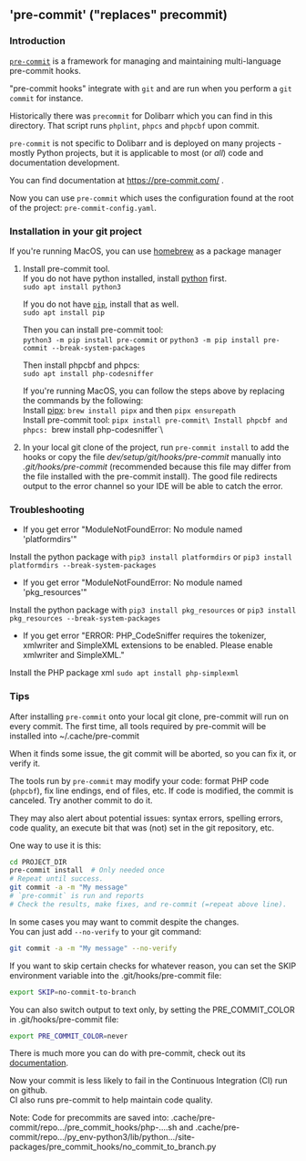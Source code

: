 ## 'pre-commit' ("replaces" precommit)

### Introduction

[`pre-commit`](https://pre-commit.org) is a framework for managing and
maintaining multi-language pre-commit hooks.

"pre-commit hooks" integrate with `git` and are run when you perform a
`git commit` for instance.

Historically there was `precommit` for Dolibarr which you can find in this
directory. That script runs `phplint`, `phpcs` and `phpcbf` upon commit.

`pre-commit` is not specific to Dolibarr and is deployed on many projects -
mostly Python projects, but it is applicable to most (or *all*) code and
documentation development.

You can find documentation at https://pre-commit.com/ .

Now you can use `pre-commit` which uses the configuration found at the root of
the project: `pre-commit-config.yaml`.


### Installation in your git project

If you're running MacOS, you can use [homebrew](https://brew.sh/) as a package manager

1. Install pre-commit tool.\
   If you do not have python installed, install [python](https://www.python.org) first.\
   `sudo apt install python3`
   
   If you do not have [`pip`](https://pypi.org/project/pip), install that as well.\
   `sudo apt install pip`

   Then you can install pre-commit tool:\
   `python3 -m pip install pre-commit`
   or
   `python3 -m pip install pre-commit --break-system-packages`

   Then install phpcbf and phpcs:\
   `sudo apt install php-codesniffer`

   If you're running MacOS, you can follow the steps above by replacing the commands by the following:\
   Install [pipx](https://pipx.pypa.io/latest/installation/): `brew install pipx` and then `pipx ensurepath`\
   Install pre-commit tool: `pipx install pre-commit\
   Install phpcbf and phpcs: `brew install php-codesniffer`\

3. In your local git clone of the project, run `pre-commit install` to add the hooks 
   or copy the file *dev/setup/git/hooks/pre-commit* manually into *.git/hooks/pre-commit*
   (recommended because this file may differ from the file installed with the pre-commit install).
   The good file redirects output to the error channel so your IDE will be able to catch the error.


### Troubleshooting

* If you get error "ModuleNotFoundError: No module named 'platformdirs'"

Install the python package with
`pip3 install platformdirs`   or   `pip3 install platformdirs --break-system-packages`

* If you get error "ModuleNotFoundError: No module named 'pkg_resources'"

Install the python package with
`pip3 install pkg_resources`   or   `pip3 install pkg_resources --break-system-packages`

* If you get error "ERROR: PHP_CodeSniffer requires the tokenizer, xmlwriter and SimpleXML extensions to be enabled. Please enable xmlwriter and SimpleXML."

Install the PHP package xml
`sudo apt install php-simplexml`


### Tips


After installing `pre-commit` onto your local git clone, pre-commit will run
on every commit. The first time, all tools required by pre-commit will be installed
into ~/.cache/pre-commit

When it finds some issue, the git commit will be aborted, so you can fix it,
or verify it.

The tools run by `pre-commit` may modify your code: format PHP code
(`phpcbf`), fix line endings, end of files, etc. If code is modified, the commit
is canceled. Try another commit to do it.

They may also alert about potential issues: syntax errors, spelling errors,
code quality, an execute bit that was (not) set in the git repository, etc.

One way to use it is this:

```bash
cd PROJECT_DIR
pre-commit install  # Only needed once
# Repeat until success.
git commit -a -m "My message"
# `pre-commit` is run and reports
# Check the results, make fixes, and re-commit (=repeat above line).
```

In some cases you may want to commit despite the changes.\
You can just add
`--no-verify` to your git command:

```bash
git commit -a -m "My message" --no-verify
```

If you want to skip certain checks for whatever reason, you can set the SKIP
environment variable into the .git/hooks/pre-commit file:

```bash
export SKIP=no-commit-to-branch
```

You can also switch output to text only, by setting the PRE_COMMIT_COLOR in .git/hooks/pre-commit file:

```bash
export PRE_COMMIT_COLOR=never
```

There is much more you can do with pre-commit, check out its
[documentation](https://pre-commit.com).

Now your commit is less likely to fail in the Continuous Integration (CI) run
on github.\
CI also runs pre-commit to help maintain code quality.

Note:
Code for precommits are saved into:
.cache/pre-commit/repo.../pre_commit_hooks/php-....sh
and
.cache/pre-commit/repo.../py_env-python3/lib/python.../site-packages/pre_commit_hooks/no_commit_to_branch.py
